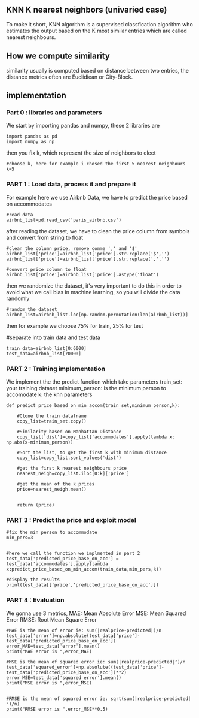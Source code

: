 ## KNN K nearest neighbors (univaried case)

To make it short, KNN algorithm is a supervised classfication algorithm who estimates the output based on the K most similar entries which are called nearest neighbours.


## How we compute similarity

similarity usually is computed based on distance between two entries, the distance metrics often are Euclidiean or City-Block.

## implementation
### Part 0 : libraries and parameters
We start by importing pandas and numpy, these 2 libraries are 
```
import pandas as pd
import numpy as np

```
then you fix k, which represent the size of neighbors to elect
```
#choose k, here for example i chosed the first 5 nearest neighbours
k=5
```
### PART 1 : Load data, process it and prepare it

For example here we use Airbnb Data, we have to predict the price based on accommodates


```
#read data
airbnb_list=pd.read_csv('paris_airbnb.csv')
```

after reading the dataset, we have to clean the price column from symbols and convert from string to float


```
#clean the column price, remove comme ',' and '$'
airbnb_list['price']=airbnb_list['price'].str.replace('$','')
airbnb_list['price']=airbnb_list['price'].str.replace(',','')

#convert price column to float
airbnb_list['price']=airbnb_list['price'].astype('float')
```

then we randomize the dataset, it's very important to do this in order to avoid what we call bias in machine learning, so you will divide the data randomly

```
#random the dataset
airbnb_list=airbnb_list.loc[np.random.permutation(len(airbnb_list))]
```
then for example we choose 75% for train, 25% for test

#separate into train data and test data
```
train_data=airbnb_list[0:6000]
test_data=airbnb_list[7000:]
```

### PART 2 : Training implementation

We implement the the predict function which take parameters
train_set: your training dataset
minimum_person: is the minimum person to accomodate
k: the knn parameters 
```
def predict_price_based_on_min_accom(train_set,minimum_person,k):
    
    #Clone the train dataframe
    copy_list=train_set.copy()
    
    #Similarity based on Manhattan Distance
    copy_list['dist']=copy_list['accommodates'].apply(lambda x: np.abs(x-minimum_person))

    #Sort the list, to get the first k with minimum distance
    copy_list=copy_list.sort_values('dist')
    
    #get the first k nearest neighbours price
    nearest_neigh=copy_list.iloc[0:k]['price']
    
    #get the mean of the k prices
    price=nearest_neigh.mean()
    
    
    return (price)
```

### PART 3 : Predict the price and exploit model
```
#fix the min person to accommodate
min_pers=3


#here we call the function we implmented in part 2
test_data['predicted_price_base_on_acc'] = test_data['accommodates'].apply(lambda x:predict_price_based_on_min_accom(train_data,min_pers,k))

#display the results
print(test_data[['price','predicted_price_base_on_acc']])
```
### PART 4 : Evaluation
We gonna use 3 metrics, 
MAE: Mean Absolute Error
MSE: Mean Squared Error
RMSE: Root Mean Square Error



```
#MAE is the mean of error ie: sum(|realprice-predicted|)/n
test_data['error']=np.absolute(test_data['price']-test_data['predicted_price_base_on_acc'])
error_MAE=test_data['error'].mean()
print("MAE error is ",error_MAE)

#MSE is the mean of squared error ie: sum(|realprice-predicted|²)/n
test_data['squared_error']=np.absolute((test_data['price']-test_data['predicted_price_base_on_acc'])**2)
error_MSE=test_data['squared_error'].mean()
print("MSE error is ",error_MSE)


#RMSE is the mean of squared error ie: sqrt(sum(|realprice-predicted|²)/n)
print("RMSE error is ",error_MSE**0.5)

```
